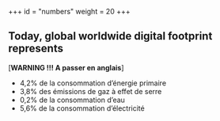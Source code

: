 +++
id = "numbers"
weight = 20
+++

## Today, global worldwide digital footprint represents

[**WARNING !!! A passer en anglais**]

- 4,2% de la consommation d’énergie primaire
- 3,8% des émissions de gaz à effet de serre
- 0,2% de la consommation d’eau
- 5,6% de la consommation d’électricité
